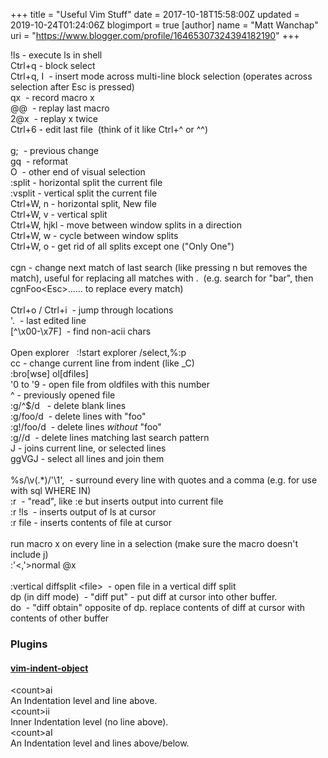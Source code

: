 +++
title = "Useful Vim Stuff"
date = 2017-10-18T15:58:00Z
updated = 2019-10-24T01:24:06Z
blogimport = true 
[author]
	name = "Matt Wanchap"
	uri = "https://www.blogger.com/profile/16465307324394182190"
+++

!ls - execute ls in shell<br />Ctrl+q - block select<br />Ctrl+q, I&nbsp; - insert mode across multi-line block selection (operates across selection after Esc is pressed)<br />qx&nbsp; - record macro x<br />@@&nbsp; - replay last macro<br />2@x&nbsp; - replay x twice<br />Ctrl+6 - edit last file&nbsp; (think of it like Ctrl+^ or ^^)<br /><br />g;&nbsp; - previous change<br />gq&nbsp; - reformat<br />O&nbsp; - other end of visual selection<br />:split - horizontal split the current file<br />:vsplit - vertical split the current file<br />Ctrl+W, n - horizontal split, New file<br />Ctrl+W, v - vertical split<br />Ctrl+W, hjkl - move between window splits in a direction<br />Ctrl+W, w - cycle between window splits<br />Ctrl+W, o - get rid of all splits except one ("Only One")<br /><br />cgn - change next match of last search (like pressing n but removes the match), useful for replacing all matches with .&nbsp; (e.g. search for "bar", then cgnFoo&lt;Esc&gt;...... to replace every match)<br /><br />Ctrl+o / Ctrl+i&nbsp; - jump through locations<br />'.&nbsp; - last edited line<br />[^\x00-\x7F]&nbsp; - find non-acii chars<br /><br />Open explorer&nbsp; &nbsp;:!start explorer /select,%:p<br />cc - change current line from indent (like _C)<br />:bro[wse] ol[dfiles]<br />'0 to '9 - open file from oldfiles with this number<br />^ - previously opened file<br />:g/^$/d&nbsp; &nbsp;- delete blank lines<br />:g/foo/d&nbsp; - delete lines with "foo"<br />:g!/foo/d&nbsp; - delete lines <i>without</i>&nbsp;"foo"<br />:g//d&nbsp; - delete lines matching last search pattern<br />J - joins current line, or selected lines<br />ggVGJ - select all lines and join them<br /><br />%s/\v(.*)/'\1',&nbsp; - surround every line with quotes and a comma (e.g. for use with sql WHERE IN)<br />:r&nbsp; - "read", like :e but inserts output into current file<br />:r !ls&nbsp; - inserts output of ls at cursor<br />:r file - inserts contents of file at cursor<br /><br />run macro x on every line in a selection (make sure the macro doesn't include j)<br />:'&lt;,'&gt;normal @x<br /><br />:vertical diffsplit &lt;file&gt;&nbsp; - open file in a vertical diff split<br />dp (in diff mode)&nbsp; - "diff put" - put diff at cursor into other buffer.<br />do&nbsp; - "diff obtain" opposite of dp. replace contents of diff at cursor with contents of other buffer<br /><h3>Plugins</h3><h4><a href="https://github.com/michaeljsmith/vim-indent-object" target="_blank">vim-indent-object</a></h4><div><div>&lt;count&gt;ai<span style="white-space: pre;"> </span>An Indentation level and line above.</div><div>&lt;count&gt;ii<span style="white-space: pre;"> </span>Inner Indentation level (no line above).</div><div>&lt;count&gt;aI<span style="white-space: pre;"> </span>An Indentation level and lines above/below.</div></div><div><br /></div><div><br /></div><div><br /></div>
